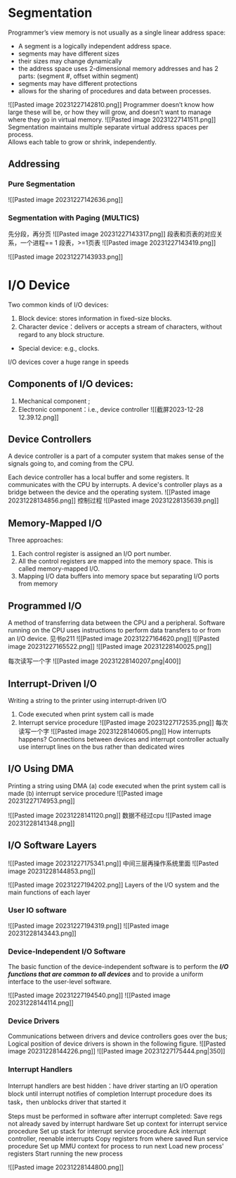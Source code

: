 # Segmentation
Programmer’s view memory is not usually as a single linear address space:
- A segment is a logically independent address space.
- segments may have different sizes
- their sizes may change dynamically
- the address space uses 2-dimensional memory addresses and has 2 parts:
	(segment #, offset within segment)
- segments may have different protections
- allows for the sharing of procedures and data between processes. 

![[Pasted image 20231227142810.png]]
Programmer doesn’t know how large these will be, or how they will grow, and doesn’t want to manage where they go in virtual memory.
![[Pasted image 20231227141511.png]]
Segmentation maintains multiple separate virtual address spaces per process.  
Allows each table to grow or shrink, independently.
## Addressing
### Pure Segmentation
![[Pasted image 20231227142636.png]]

### Segmentation with Paging (MULTICS)
先分段，再分页
![[Pasted image 20231227143317.png]]
段表和页表的对应关系，一个进程== 1 段表，>=1页表
![[Pasted image 20231227143419.png]]

![[Pasted image 20231227143933.png]]


# I/O Device

Two common kinds of I/O devices:
1. Block device: stores information in fixed-size blocks.
2. Character device：delivers or accepts a stream of characters, without regard to any block structure.
- Special device: e.g., clocks.

I/O devices cover a huge range in speeds

## Components of I/O devices: 
1. Mechanical component ;
2. Electronic component：i.e., device controller ![[截屏2023-12-28 12.39.12.png]]
## Device Controllers
A device controller is a part of a computer system that makes sense of the signals going to, and coming from the CPU. 

Each device controller has a local buffer and some registers. It communicates with the CPU by interrupts. A device's controller plays as a bridge between the device and the operating system.
![[Pasted image 20231228134856.png]]
控制过程
![[Pasted image 20231228135639.png]]
## Memory-Mapped I/O
Three approaches:
1. Each control register is assigned an I/O port number.
2. All the control registers are mapped into the memory space. This is called memory-mapped I/O.
3. Mapping I/O data buffers into memory space but separating I/O ports from memory
## Programmed I/O
A method of transferring data between the CPU and a peripheral.
Software running on the CPU uses instructions to perform data transfers to or from an I/O device. 
见书p211
![[Pasted image 20231227164620.png]]
![[Pasted image 20231227165522.png]]
![[Pasted image 20231228140025.png]]

每次读写一个字
![[Pasted image 20231228140207.png|400]]

## Interrupt-Driven I/O
Writing a string to the printer using interrupt-driven I/O
1. Code executed when print system call is made
2. Interrupt service procedure
![[Pasted image 20231227172535.png]]
每次读写一个字
![[Pasted image 20231228140605.png]]
How interrupts happens?
Connections between devices and interrupt controller actually use interrupt lines on the bus rather than dedicated wires


## I/O Using DMA
Printing a string using DMA
(a) code executed when the print system call is made
(b) interrupt service procedure
![[Pasted image 20231227174953.png]]

![[Pasted image 20231228141120.png]]
数据不经过cpu
![[Pasted image 20231228141348.png]]


## I/O Software Layers
![[Pasted image 20231227175341.png]]
中间三层再操作系统里面
![[Pasted image 20231228144853.png]]

![[Pasted image 20231227194202.png]]
   Layers of the I/O system and the main functions of each layer

### User IO software
![[Pasted image 20231227194319.png]]
![[Pasted image 20231228143443.png]]
### Device-Independent I/O Software
The basic function of the device-independent software is to perform the ***I/O functions that are common to all devices*** and to provide a uniform interface to the user-level software. 

![[Pasted image 20231227194540.png]]
![[Pasted image 20231228144114.png]]
### Device Drivers
Communications between drivers and device controllers goes over the bus; Logical position of device drivers is shown in the following figure.
![[Pasted image 20231228144226.png]]
![[Pasted image 20231227175444.png|350]]
### Interrupt Handlers 

 Interrupt handlers are best hidden：have driver starting an I/O operation block until interrupt notifies of completion
 Interrupt procedure does its task，then unblocks driver that started it 

Steps must be performed in software after interrupt completed:
Save regs not already saved by interrupt hardware
Set up context for interrupt service procedure
Set up stack for interrupt service procedure
Ack interrupt controller, reenable interrupts
Copy registers from where saved
Run service procedure 
Set up MMU context for process to run next
Load new process' registers
Start running the new process
 
![[Pasted image 20231228144800.png]]

